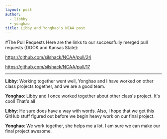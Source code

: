 ```yaml
---
layout: post
author:
  - libbby
  - yonghao
title: Libby and Yonghao's NCAA post
---
```

#The Pull Requests
Here are the links to our successfully merged pull requests (DOOK and Kansas State):

https://github.com/silshack/NCAA/pull/24

https://github.com/silshack/NCAA/pull/17


---
**Libby**: Working together went well, Yonghao and I have worked on other class projects together, and we are a good team.

**Yonghao**: Libby and I once worked together about other class's project. It's cool! That's all

**Libby**: He sure does have a way with words. Also, I hope that we get this GitHub stuff figured out before we begin heavy work on our final project.

**Yonghao**: We work together, she helps me a lot. I am sure we can make our final project awesome.
